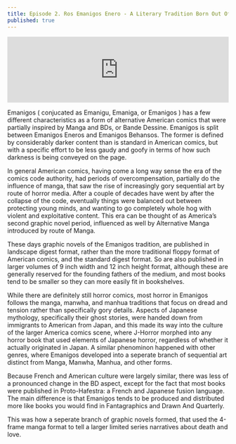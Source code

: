 ```yaml
---
title: Episode 2. Ros Emanigos Enero - A Literary Tradition Born Out Of Civil War
published: true
---
```

<iframe title="Ros Emanigos Eneros: A Literary Tradition Born Out Of Civil War" allowtransparency="true" height="150" width="100%" style="border: none; min-width: min(100%, 430px);" scrolling="no" data-name="pb-iframe-player" src="https://www.podbean.com/player-v2/?i=g3hd9-1085aef-pb&from=pb6admin&share=1&download=1&rtl=0&fonts=Arial&skin=2&font-color=auto&btn-skin=2"></iframe>

Emanigos ( conjucated as Emanigu, Emaniga, or Emanigos ) has a few different characteristics as a form of alternative American comics that were partially inspired by Manga and BDs, or Bande Dessine. Emanigos is split between Emanigos Eneros and Emanigos Behansos. The former is defined by considerably darker content than is standard in American comics, but with a specific effort to be less gaudy and goofy in terms of how such darkness is being conveyed on the page.

In general American comics, having come a long way sense the era of the comics code authority, had periods of overcompensation, partially do the influence of manga, that saw the rise of increasingly gory sequential art by route of horror media. After a couple of decades have went by after the collapse of the code, eventually things were balanced out between protecting young minds, and wanting to go completely whole hog with violent and exploitative content. This era can be thought of as America’s second graphic novel period, influenced as well by Alternative Manga introduced by route of Manga.

These days graphic novels of the Emanigos tradition, are published in landscape digest format, rather than the more traditional floppy format of American comics, and the standard digest format. So are also published in larger volumes of 9 inch width and 12 inch height format, although these are generally reserved for the founding fathers of the medium, and most books tend to be smaller so they can more easily fit in bookshelves.

While there are definitely still horror comics, most horror in Emanigos follows the manga, manwha, and manhua traditions that focus on dread and tension rather than specifically gory details. Aspects of Japanese mythology, specifically their ghost stories, were handed down from immigrants to American from Japan, and this made its way into the culture of the larger America comics scene, where J-Horror morphed into any horror book that used elements of Japanese horror, regardless of whether it actually originated in Japan. A similar phenominon happened with other genres, where Emanigos developed into a seperate branch of sequential art distinct from Manga, Manwha, Manhua, and other forms.

Because French and American culture were largely similar, there was less of a pronounced change in the BD aspect, except for the fact that most books were published in Proto-Hafestra: a French and Japanese fusion language. The main difference is that Emanigos tends to be produced and distributed more like books you would find in Fantagraphics and Drawn And Quarterly.

This was how a seperate branch of graphic novels formed, that used the 4-frame manga format to tell a larger limited series narratives about death and love.
